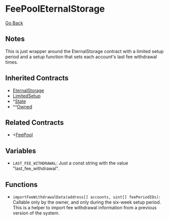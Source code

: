 # FeePoolEternalStorage

[Go Back](../contracts.md)

## Notes

This is just wrapper around the EternalStorage contract with a limited setup period and a setup function that sets each account's last fee withdrawal times.

## Inherited Contracts

* [EternalStorage](EternalStorage.md)
* [LimitedSetup](LimitedSetup.md)
* ^[State](State.md)
* ^^[Owned](Owned.md)

## Related Contracts

* <[FeePool](FeePool.md)

## Variables

* `LAST_FEE_WITHDRAWAL`: Just a const string with the value "last_fee_withdrawal".

## Functions

* `importFeeWithdrawalData(address[] accounts, uint[] feePeriodIDs)`: Callable only by the owner, and only during the six-week setup period. This is a helper to import fee withdrawal information from a previous version of the system.
